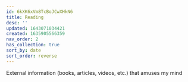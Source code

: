 ```yaml
---
id: 6kXK6xVm8TcBoJCwXHkN6
title: Reading
desc: ''
updated: 1643071034421
created: 1635905566359
nav_order: 2
has_collection: true
sort_by: date
sort_order: reverse
---
```

External information (books, articles, videos, etc.) that amuses my mind